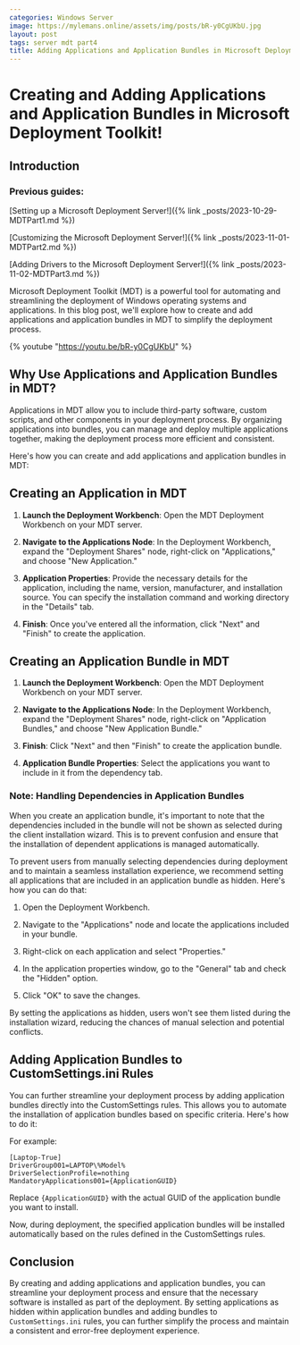 ```yaml
---
categories: Windows Server
image: https://mylemans.online/assets/img/posts/bR-y0CgUKbU.jpg
layout: post
tags: server mdt part4
title: Adding Applications and Application Bundles in Microsoft Deployment Toolkit!
---
```


# Creating and Adding Applications and Application Bundles in Microsoft Deployment Toolkit!

## Introduction

### Previous guides:

[Setting up a Microsoft Deployment Server!]({% link _posts/2023-10-29-MDTPart1.md %})

[Customizing the Microsoft Deployment Server!]({% link _posts/2023-11-01-MDTPart2.md %})

[Adding Drivers to the Microsoft Deployment Server!]({% link _posts/2023-11-02-MDTPart3.md %})


Microsoft Deployment Toolkit (MDT) is a powerful tool for automating and streamlining the deployment of Windows operating systems and applications. In this blog post, we'll explore how to create and add applications and application bundles in MDT to simplify the deployment process.

{% youtube "https://youtu.be/bR-y0CgUKbU" %}

## Why Use Applications and Application Bundles in MDT?

Applications in MDT allow you to include third-party software, custom scripts, and other components in your deployment process. By organizing applications into bundles, you can manage and deploy multiple applications together, making the deployment process more efficient and consistent.

Here's how you can create and add applications and application bundles in MDT:

## Creating an Application in MDT

1) **Launch the Deployment Workbench**: Open the MDT Deployment Workbench on your MDT server.

2) **Navigate to the Applications Node**: In the Deployment Workbench, expand the "Deployment Shares" node, right-click on "Applications," and choose "New Application."

3) **Application Properties**: Provide the necessary details for the application, including the name, version, manufacturer, and installation source. You can specify the installation command and working directory in the "Details" tab.

4) **Finish**: Once you've entered all the information, click "Next" and "Finish" to create the application.


## Creating an Application Bundle in MDT

1) **Launch the Deployment Workbench**: Open the MDT Deployment Workbench on your MDT server.

2) **Navigate to the Applications Node**: In the Deployment Workbench, expand the "Deployment Shares" node, right-click on "Application Bundles," and choose "New Application Bundle."

3) **Finish**: Click "Next" and then "Finish" to create the application bundle.

4) **Application Bundle Properties**: Select the applications you want to include in it from the dependency tab.


### Note: Handling Dependencies in Application Bundles

When you create an application bundle, it's important to note that the dependencies included in the bundle will not be shown as selected during the client installation wizard. This is to prevent confusion and ensure that the installation of dependent applications is managed automatically.

To prevent users from manually selecting dependencies during deployment and to maintain a seamless installation experience, we recommend setting all applications that are included in an application bundle as hidden. Here's how you can do that:

1) Open the Deployment Workbench.

2) Navigate to the "Applications" node and locate the applications included in your bundle.

3) Right-click on each application and select "Properties."

4) In the application properties window, go to the "General" tab and check the "Hidden" option.

5) Click "OK" to save the changes.

By setting the applications as hidden, users won't see them listed during the installation wizard, reducing the chances of manual selection and potential conflicts.

## Adding Application Bundles to CustomSettings.ini Rules

You can further streamline your deployment process by adding application bundles directly into the CustomSettings rules. This allows you to automate the installation of application bundles based on specific criteria. Here's how to do it:

For example:


```
[Laptop-True]
DriverGroup001=LAPTOP\%Model%
DriverSelectionProfile=nothing
MandatoryApplications001={ApplicationGUID}
```
Replace `{ApplicationGUID}` with the actual GUID of the application bundle you want to install.


Now, during deployment, the specified application bundles will be installed automatically based on the rules defined in the CustomSettings rules.

## Conclusion

By creating and adding applications and application bundles, you can streamline your deployment process and ensure that the necessary software is installed as part of the deployment. 
By setting applications as hidden within application bundles and adding bundles to `CustomSettings.ini` rules, you can further simplify the process and maintain a consistent and error-free deployment experience.